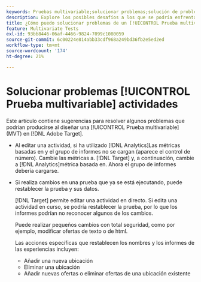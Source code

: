 ```yaml
---
keywords: Pruebas multivariable;solucionar problemas;solución de problemas;mvt
description: Explore los posibles desafíos a los que se podría enfrentar al utilizar [!UICONTROL Prueba multivariable] Actividades de (MVT) en [!DNL Adobe Target], junto con las soluciones sugeridas.
title: ¿Cómo puedo solucionar problemas de un [!UICONTROL Prueba multivariable]?
feature: Multivariate Tests
exl-id: 93bb8446-06af-4466-9824-7099c1080059
source-git-commit: 6c00224e814abb33cdf968a249bd36fb2e5ed2ed
workflow-type: tm+mt
source-wordcount: '174'
ht-degree: 21%

---
```


# Solucionar problemas [!UICONTROL Prueba multivariable] actividades

Este artículo contiene sugerencias para resolver algunos problemas que podrían producirse al diseñar una [!UICONTROL Prueba multivariable] (MVT) en [!DNL Adobe Target].

* Al editar una actividad, si ha utilizado [!DNL Analytics]Las métricas basadas en y el grupo de informes no se cargan (aparece el control de número). Cambie las métricas a. [!DNL Target] y, a continuación, cambie a [!DNL Analytics]métrica basada en. Ahora el grupo de informes debería cargarse.
* Si realiza cambios en una prueba que ya se está ejecutando, puede restablecer la prueba y sus datos.

  [!DNL Target] permite editar una actividad en directo. Si edita una actividad en curso, se podría restablecer la prueba, por lo que los informes podrían no reconocer algunos de los cambios.

  Puede realizar pequeños cambios con total seguridad, como por ejemplo, modificar ofertas de texto o de html.

  Las acciones específicas que restablecen los nombres y los informes de las experiencias incluyen:

   * Añadir una nueva ubicación
   * Eliminar una ubicación
   * Añadir nuevas ofertas o eliminar ofertas de una ubicación existente

